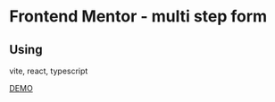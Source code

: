 # Frontend Mentor - multi step form

## Using
vite, react, typescript

[DEMO](https://multi-step-form-alpha-eight.vercel.app/)
